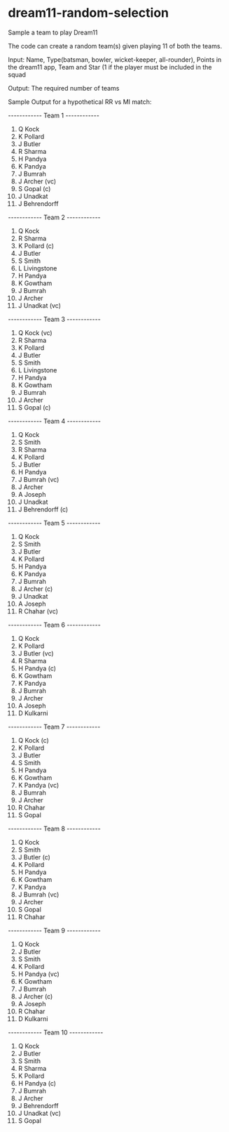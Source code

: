 # dream11-random-selection
Sample a team to play Dream11

The code can create a random team(s) given playing 11 of both the teams.

Input: Name, Type(batsman, bowler, wicket-keeper, all-rounder), Points in the dream11 app, Team and Star (1 if the player must be included in the squad

Output: The required number of teams

Sample Output for a hypothetical RR vs MI match:

------------ Team 1 ------------
1. Q Kock
2. K Pollard
3. J Butler
4. R Sharma
5. H Pandya
6. K Pandya
7. J Bumrah
8. J Archer (vc)
9. S Gopal (c)
10. J Unadkat
11. J Behrendorff

------------ Team 2 ------------
1. Q Kock
2. R Sharma
3. K Pollard (c)
4. J Butler
5. S Smith
6. L Livingstone
7. H Pandya
8. K Gowtham
9. J Bumrah
10. J Archer
11. J Unadkat (vc)

------------ Team 3 ------------
1. Q Kock (vc)
2. R Sharma
3. K Pollard
4. J Butler
5. S Smith
6. L Livingstone
7. H Pandya
8. K Gowtham
9. J Bumrah
10. J Archer
11. S Gopal (c)

------------ Team 4 ------------
1. Q Kock
2. S Smith
3. R Sharma
4. K Pollard
5. J Butler
6. H Pandya
7. J Bumrah (vc)
8. J Archer
9. A Joseph
10. J Unadkat
11. J Behrendorff (c)

------------ Team 5 ------------
1. Q Kock
2. S Smith
3. J Butler
4. K Pollard
5. H Pandya
6. K Pandya
7. J Bumrah
8. J Archer (c)
9. J Unadkat
10. A Joseph
11. R Chahar (vc)

------------ Team 6 ------------
1. Q Kock
2. K Pollard
3. J Butler (vc)
4. R Sharma
5. H Pandya (c)
6. K Gowtham
7. K Pandya
8. J Bumrah
9. J Archer
10. A Joseph
11. D Kulkarni

------------ Team 7 ------------
1. Q Kock (c)
2. K Pollard
3. J Butler
4. S Smith
5. H Pandya
6. K Gowtham
7. K Pandya (vc)
8. J Bumrah
9. J Archer
10. R Chahar
11. S Gopal

------------ Team 8 ------------
1. Q Kock
2. S Smith
3. J Butler (c)
4. K Pollard
5. H Pandya
6. K Gowtham
7. K Pandya
8. J Bumrah (vc)
9. J Archer
10. S Gopal
11. R Chahar

------------ Team 9 ------------
1. Q Kock
2. J Butler
3. S Smith
4. K Pollard
5. H Pandya (vc)
6. K Gowtham
7. J Bumrah
8. J Archer (c)
9. A Joseph
10. R Chahar
11. D Kulkarni

------------ Team 10 ------------
1. Q Kock
2. J Butler
3. S Smith
4. R Sharma
5. K Pollard
6. H Pandya (c)
7. J Bumrah
8. J Archer
9. J Behrendorff
10. J Unadkat (vc)
11. S Gopal
